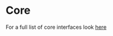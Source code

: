 # Core

<secondary-label ref="outdated" />

For a full list of core interfaces look [here](Api-Reference.md)